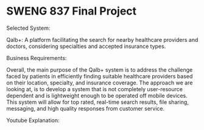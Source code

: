 # SWENG 837 Final Project

Selected System: 

Qalb+: A platform facilitating the search for nearby healthcare providers and doctors, considering specialties and accepted insurance types. 

Business Requirements: 

Overall, the main purpose of the Qalb+ system is to address the challenge faced by patients in efficiently finding suitable healthcare providers based on their location, specialty, and insurance coverage. The approach we are looking at, is to develop a system that is not completely user-resource dependent and is lightweight enough to be operated off mobile devices. This system will allow for top rated, real-time search results, file sharing, messaging, and high quality responses from customer service.

Youtube Explanation: 
